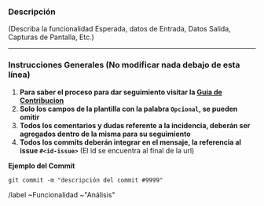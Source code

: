 ### Descripción

(Describa la funcionalidad Esperada, datos de Entrada, Datos Salida, Capturas de Pantalla, Etc.)

<!--- Dejar un espacio arriba de esta línea --->
---
### Instrucciones Generales (No modificar nada debajo de esta línea)
1.  **Para saber el proceso para dar seguimiento visitar la [Guia de Contribucion](https://gitlab.com/krknsolutions/gadai/proto-adq/blob/master/CONTRIBUTING.md)**
2.  **Solo los campos de la plantilla con la palabra `Opcional`, se pueden omitir**
3.  **Todos los comentarios y dudas referente a la incidencia, deberán ser agregados dentro de la misma para su seguimiento**
4.  **Todos los commits deberán integrar en el mensaje, la referencia al issue `#<id-issue>`** (El id se encuentra al final de la url)

>>>


**Ejemplo del Commit**

`git commit -m "descripción del commit #9999"`
>>>

/label ~Funcionalidad ~"Análisis"
